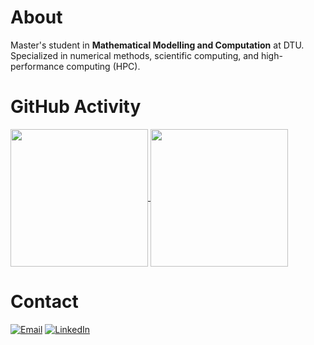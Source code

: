 # About

Master's student in **Mathematical Modelling and Computation** at DTU. Specialized in numerical methods, scientific computing, and high-performance computing (HPC).


# GitHub Activity

<a href="https://github.com/anuraghazra/github-readme-stats">
  <img height=220 align="center" src="https://github-readme-stats.vercel.app/api?username=philipnickel&show_icons=true&include_all_commits=true&rank_icon=github" />
</a>
<a href="https://github.com/anuraghazra/convoychat">
  <img height=220 align="center" src="https://github-readme-stats.vercel.app/api/top-langs?username=philipnickel&layout=compact&langs_count=8&card_width=320" />
</a>



# Contact

[![Email](https://img.shields.io/badge/Email-philipnickel@outlook.dk-red?style=for-the-badge&logo=gmail&logoColor=white)](mailto:philipnickel@outlook.dk)
[![LinkedIn](https://img.shields.io/badge/LinkedIn-Philip%20Korsager%20Nickel-blue?style=for-the-badge&logo=linkedin&logoColor=white)](https://www.linkedin.com/in/philip-korsager-nickel-078129207/)

</div>
